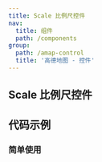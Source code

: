 ```yaml
---
title: Scale 比例尺控件
nav:
  title: 组件
  path: /components
group:
  path: /amap-control
  title: '高德地图 - 控件'
---
```


## Scale 比例尺控件

## 代码示例

### 简单使用

<code src="../demos/demo-10.tsx" />
